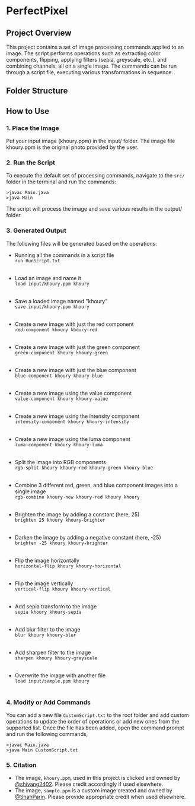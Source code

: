 # PerfectPixel

## Project Overview

This project contains a set of image processing commands applied to an image. The script performs operations such as extracting color components, flipping, applying filters (sepia, greyscale, etc.), and combining channels, all on a single image. The commands can be run through a script file, executing various transformations in sequence.

## Folder Structure

## How to Use

### 1. Place the Image
Put your input image (khoury.ppm) in the input/ folder. The image file khoury.ppm is the original
photo provided by the user.

### 2. Run the Script
To execute the default set of processing commands, navigate to the `src/` folder in the terminal
and run the commands:

```
>javac Main.java
>java Main
```

The script will process the image and save various results in the output/ folder.

### 3. Generated Output
The following files will be generated based on the operations:
- Running all the commands in a script file\
`run RunScript.txt`<br/><br/>

- Load an image and name it\
`load input/khoury.ppm khoury`<br/><br/>

- Save a loaded image named "khoury"\
`save input/khoury.ppm khoury`<br/><br/>

- Create a new image with just the red component\
`red-component khoury khoury-red`<br/><br/>

- Create a new image with just the green component\
`green-component khoury khoury-green`<br/><br/>

- Create a new image with just the blue component\
`blue-component khoury khoury-blue`<br/><br/>

- Create a new image using the value component\
`value-component khoury khoury-value`<br/><br/>

- Create a new image using the intensity component\
`intensity-component khoury khoury-intensity`<br/><br/>

- Create a new image using the luma component\
`luma-component khoury khoury-luma`<br/><br/>

- Split the image into RGB components\
`rgb-split khoury khoury-red khoury-green khoury-blue`<br/><br/>

- Combine 3 different red, green, and blue component images into a single image\
`rgb-combine khoury-new khoury-red khoury khoury`<br/><br/>

- Brighten the image by adding a constant (here, 25)\
`brighten 25 khoury khoury-brighter`<br/><br/>

- Darken the image by adding a negative constant (here, -25)\
`brighten -25 khoury khoury-brighter`<br/><br/>

- Flip the image horizontally\
`horizontal-flip khoury khoury-horizontal`<br/><br/>

- Flip the image vertically\
`vertical-flip khoury khoury-vertical`<br/><br/>

- Add sepia transform to the image\
`sepia khoury khoury-sepia`<br/><br/>

- Add blur filter to the image\
`blur khoury khoury-blur`<br/><br/>

- Add sharpen filter to the image\
`sharpen khoury khoury-greyscale`<br/><br/>

- Overwrite the image with another file\
`load input/sample.ppm khoury`<br/><br/>


### 4. Modify or Add Commands
You can add a new file `CustomScript.txt` to the root folder and add custom operations to update the order of
operations or add new ones from the supported list. Once the file has been added, open the command
prompt and run the following commands,

```
>javac Main.java
>java Main CustomScript.txt
```

### 5. Citation

- The image, `khoury.ppm`, used in this project is clicked and owned by
[@shivang2402](https://github.com/shivang2402).
Please credit accordingly if used elsewhere.
- The image, `sample.ppm` is a custom image created and owned by
[@ShahParin](https://github.com/ShahParin). Please provide appropriate credit when used elsewhere.